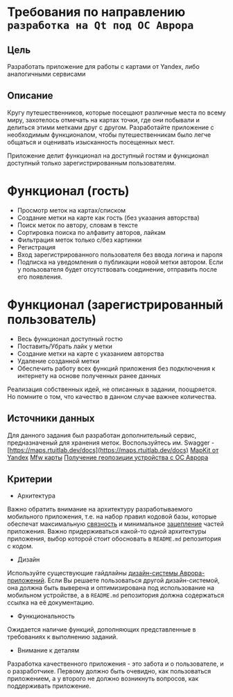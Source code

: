 # Требования по направлению `разработка на Qt под ОС Аврора`

## Цель
Разработать приложение для работы с картами от Yandex, либо аналогичными сервисами

## Описание
Кругу путешественников, которые посещают различные места по всему миру, захотелось отмечать на картах точки, где они побывали и делиться этими метками друг с другом. Разработайте приложение с необходимым функционалом, чтобы путешественникам было легче общаться и оценивать изысканность посещенных мест.

Приложение делит функционал на доступный гостям и функционал доступный только зарегистрированным пользователям.

# Функционал (гость)
* Просмотр меток на картах/списком
* Создание метки на карте как гость (без указания авторства)
* Поиск меток по автору, словам в тексте
* Сортировка поиска по алфавиту авторов, лайкам
* Фильтрация меток только с/без картинки
* Регистрация
* Вход зарегистрированного пользователя без ввода логина и пароля
* Подписка на уведомления о публикации новой метки автором. Если у пользователя будет отсутствовать соединение, отправить после его появления.

# Функционал (зарегистрированный пользователь)
* Весь функционал доступный гостю
* Поставить/Убрать лайк у метки
* Создание метки на карте с указанием авторства
* Удаление созданной метки
* Обеспечить работу всех функций приложения без подключения к интернету на основе полученных ранее данных

Реализация собственных идей, не описанных в задании, поощряется. Но помните о том, что качество в данном случае важнее количества.

## Источники данных
Для данного задания был разработан дополнительный сервис, предназначеный для хранения меток. Воспользуйтесь им.
Swagger - [https://maps.rtuitlab.dev/docs](https://maps.rtuitlab.dev/docs)
[MapKit от Yandex](https://yandex.ru/maps-api/products/mapkit)
[Mfw карты](https://developer.auroraos.ru/doc/5.1.3/extended/mfw)
[Получение геопозиции устройства с ОС Аврора](https://developer.auroraos.ru/doc/5.1.3/software_development/guides/positioning)

## Критерии

* Архитектура

Важно обратить внимание на архитектуру разработываемого мобильного приложения, т.е. на набор правил кодовой базы, которые обеспечат максимальную [связность](https://ru.wikipedia.org/wiki/Связность_(программирование)) и минимальное [зацепление](https://ru.wikipedia.org/wiki/Зацепление_(программирование)) частей приложения. Важно придерживаться какой-то одной архитектуры приложения, выбор которой стоит обосновать в `README.md` репозитория с кодом.

* Дизайн

Используйте существующие гайдлайны [дизайн-системы Аврора-приложений](https://developer.auroraos.ru/doc/5.1.1/ui_kit). Если Вы решаете пользоваться другой дизайн-системой, она должна быть выверена и оптимизирована под использование на мобильном устройстве, а в `README.md` репозитория должна содержаться ссылка на её документацию.

* Функциональность

Ожидается наличие функций, дополняющих представленные в требованиях к выполнению заданий.

* Внимание к деталям

Разработка качественного приложения - это забота и о пользователе, и о разработчике. Первому должно быть очевидно, как пользоваться приложением, а у второго не должно возникнуть вопросов, как поддерживать приложение.